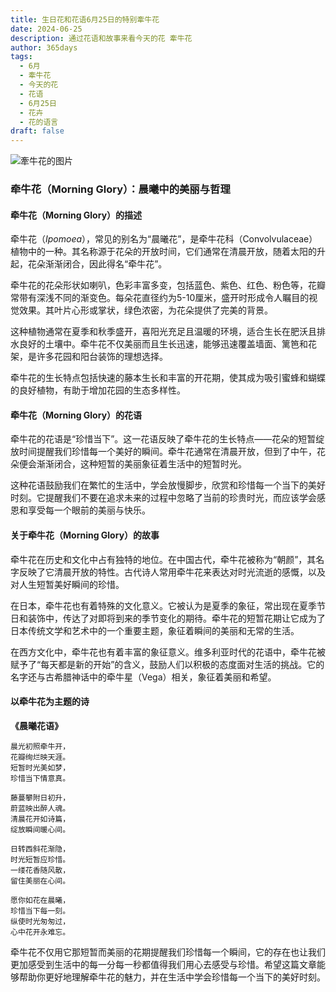 ```yaml
---
title: 生日花和花语6月25日的特别牽牛花
date: 2024-06-25
description: 通过花语和故事来看今天的花 牽牛花
author: 365days
tags:
  - 6月
  - 牽牛花
  - 今天的花
  - 花语
  - 6月25日
  - 花卉
  - 花的语言
draft: false
---
```



![牽牛花的图片](https://cdn.pixabay.com/photo/2018/10/13/19/39/morning-glory-3744967_1280.jpg#center#center)


### 牵牛花（Morning Glory）：晨曦中的美丽与哲理

#### 牵牛花（Morning Glory）的描述

牵牛花（*Ipomoea*），常见的别名为“晨曦花”，是牵牛花科（Convolvulaceae）植物中的一种。其名称源于花朵的开放时间，它们通常在清晨开放，随着太阳的升起，花朵渐渐闭合，因此得名“牵牛花”。

牵牛花的花朵形状如喇叭，色彩丰富多变，包括蓝色、紫色、红色、粉色等，花瓣常带有深浅不同的渐变色。每朵花直径约为5-10厘米，盛开时形成令人瞩目的视觉效果。其叶片心形或掌状，绿色浓密，为花朵提供了完美的背景。

这种植物通常在夏季和秋季盛开，喜阳光充足且温暖的环境，适合生长在肥沃且排水良好的土壤中。牵牛花不仅美丽而且生长迅速，能够迅速覆盖墙面、篱笆和花架，是许多花园和阳台装饰的理想选择。

牵牛花的生长特点包括快速的藤本生长和丰富的开花期，使其成为吸引蜜蜂和蝴蝶的良好植物，有助于增加花园的生态多样性。

#### 牵牛花（Morning Glory）的花语

牵牛花的花语是“珍惜当下”。这一花语反映了牵牛花的生长特点——花朵的短暂绽放时间提醒我们珍惜每一个美好的瞬间。牵牛花通常在清晨开放，但到了中午，花朵便会渐渐闭合，这种短暂的美丽象征着生活中的短暂时光。

这种花语鼓励我们在繁忙的生活中，学会放慢脚步，欣赏和珍惜每一个当下的美好时刻。它提醒我们不要在追求未来的过程中忽略了当前的珍贵时光，而应该学会感恩和享受每一个眼前的美丽与快乐。

#### 关于牵牛花（Morning Glory）的故事

牵牛花在历史和文化中占有独特的地位。在中国古代，牵牛花被称为“朝颜”，其名字反映了它清晨开放的特性。古代诗人常用牵牛花来表达对时光流逝的感慨，以及对人生短暂美好瞬间的珍惜。

在日本，牵牛花也有着特殊的文化意义。它被认为是夏季的象征，常出现在夏季节日和装饰中，传达了对即将到来的季节变化的期待。牵牛花的短暂花期让它成为了日本传统文学和艺术中的一个重要主题，象征着瞬间的美丽和无常的生活。

在西方文化中，牵牛花也有着丰富的象征意义。维多利亚时代的花语中，牵牛花被赋予了“每天都是新的开始”的含义，鼓励人们以积极的态度面对生活的挑战。它的名字还与古希腊神话中的牵牛星（Vega）相关，象征着美丽和希望。

#### 以牵牛花为主题的诗

**《晨曦花语》**

	晨光初照牵牛开，  
	花瓣绚烂映天涯。  
	短暂时光美如梦，  
	珍惜当下情意真。
	
	藤蔓攀附日初升，  
	蔚蓝映出醉人魂。  
	清晨花开如诗篇，  
	绽放瞬间暖心间。
	
	日转西斜花渐隐，  
	时光短暂应珍惜。  
	一缕花香随风散，  
	留住美丽在心间。
	
	愿你如花在晨曦，  
	珍惜当下每一刻。  
	纵使时光匆匆过，  
	心中花开永难忘。

牵牛花不仅用它那短暂而美丽的花期提醒我们珍惜每一个瞬间，它的存在也让我们更加感受到生活中的每一分每一秒都值得我们用心去感受与珍惜。希望这篇文章能够帮助你更好地理解牵牛花的魅力，并在生活中学会珍惜每一个当下的美好时刻。

